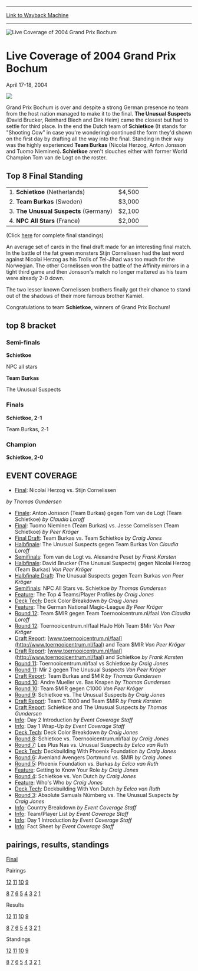 
---
[Link to Wayback Machine](https://web.archive.org/web/20161102212449/http://magic.wizards.com/en/events/coverage/gpboc04)

[_metadata_:description]:- "&#13;"
[_metadata_:generator]:- "Drupal 7 (http://drupal.org)"
[_metadata_:node]:- "536346"
[_metadata_:source]:- "div-block-system-main"
[_metadata_:title]:- "Live Coverage of 2004 Grand Prix Bochum"
[_metadata_:wayback_capture_timestamp]:- "2016-11-02 21:24:49"
[_metadata_:wayback_raw_url]:- "https://web.archive.org/web/20161102212449id_/http://magic.wizards.com/en/events/coverage/gpboc04"
[_metadata_:wayback_url]:- "http://magic.wizards.com/en/events/coverage/gpboc04"
---







![Live Coverage of 2004 Grand Prix Bochum](https://media.magic.wizards.com/images/banner/large_1_4.jpg)





Live Coverage of 2004 Grand Prix Bochum
=======================================




April 17-18, 2004












![](https://media.magic.wizards.com/image_legacy_migration/sideboard/images/gpboc04/fin.jpg)


Grand Prix Bochum is over and despite a strong German presence no team from the host nation managed to make it to the final. **The Unusual Suspects** (David Brucker, Reinhard Blech and Dirk Heim) came the closest but had to settle for third place. In the end the Dutch team of **Schietkoe** (It stands for "Shooting Cow" in case you're wondering) continued the form they'd shown on the first day by drafting all the way into the final. Standing in their way was the highly experienced **Team Burkas** (Nicolai Herzog, Anton Jonsson and Tuomo Nieminen)**. Schietkoe** aren't slouches either with former World Champion Tom van de Logt on the roster.




Top 8 Final Standing
--------------------




|  |  |  |
| --- | --- | --- |
| 1. **Schietkoe** (Netherlands) | $4,500 |
| 2. **Team Burkas** (Sweden) | $3,000 |
| 3. **The Unusual Suspects** (Germany) | $2,100 |
| 4. **NPC All Stars** (France) | $2,000 |


(Click [here](/en/articles/archive/event-coverage/final-standings-2004-04-18) for complete final standings)


An average set of cards in the final draft made for an interesting final match. In the battle of the fat green monsters Stijn Cornelissen had the last word against Nicolai Herzog as his Trolls of Tel-Jihad was too much for the Norwegian. The other Cornelissen won the battle of the Affinity mirrors in a tight third game and then Jonsson's match no longer mattered as his team were already 2-0 down.


The two lesser known Cornelissen brothers finally got their chance to stand out of the shadows of their more famous brother Kamiel.


Congratulations to team **Schietkoe,** winners of Grand Prix Bochum!



top 8 bracket
-------------





### Semi-finals





**Schietkoe**




NPC all stars






**Team Burkas**




The Unusual Suspects







### Finals





**Schietkoe, 2-1**




Team Burkas, 2-1







### Champion





**Schietkoe, 2-0**









EVENT COVERAGE
--------------




* [Final](/en/node/536061): Nicolai Herzog vs. Stijn Cornelissen

 *by Thomas Gundersen*
* [Finale](/en/node/536056): Anton Jonsson (Team Burkas) gegen Tom van de Logt (Team Schietkoe)
 *by Claudia Loroff*
* [Final](/en/node/536041): Tuomo Nieminen (Team Burkas) vs. Jesse Cornelissen (Team Schietkoe)
 *by Peer Kröger*
* [Final Draft](/en/node/536046): Team Burkas vs. Team Schietkoe
 *by Craig Jones*
* [Halbfinale](/en/node/536266): The Unusual Suspects gegen Team Burkas
 *Von Claudia Loroff*
* [Semifinals](/en/node/536261): Tom van de Logt vs. Alexandre Peset
 *by Frank Karsten*
* [Halbfinale](/en/node/536256): David Brucker (The Unusual Suspects) gegen Nicolai Herzog (Team Burkas)
 *Von Peer Kröger*
* [Halbfinale Draft](/en/node/536271): The Unusual Suspects gegen Team Burkas
 *von Peer Kröger*
* [Semifinals](/en/node/536251): NPC All Stars vs. Schietkoe
 *by Thomas Gundersen*
* [Feature](/en/node/536341): The Top 4 Teams/Player Profiles
 *by Craig Jones*
* [Deck Tech](/en/articles/archive/event-coverage/deck-tech-deck-color-breakdown-2004-04-18): Deck Color Breakdown
 *by Craig Jones*
* [Feature](/en/node/536036): The German National Magic-League
 *By Peer Kröger*
* [Round 12](/en/node/536081): Team $MIR gegen Team Toernooicentrum.nl/faal
 *Von Claudia Loroff*
* [Round 12](/en/node/536076): Toernooicentrum.nl/faal HaJo Höh Team $Mir
 *Von Peer Kröger*
* [Draft Report](/en/articles/archive/event-coverage/draft-report-wwwtoernooicentrumnlfaal-and-team-mir-2004-04-18): [www.toernooicentrum.nl/faal](http://www.toernooicentrum.nl/faal) and Team $MIR
 *Von Peer Kröger*
* [Draft Report](/en/articles/archive/event-coverage/draft-report-wwwtoernooicentrumnlfaal-and-schietkoe-2004-04-18): [www.toernooicentrum.nl/faal](http://www.toernooicentrum.nl/faal) and Schietkoe
 *by Frank Karsten*
* [Round 11](/en/articles/archive/event-coverage/round-11-toernooicentrumnlfaal-vs-schietkoe-2004-04-18): Toernooicentrum.nl/faal vs Schietkoe
 *by Craig Jones*
* [Round 11](/en/node/536076): Mir 2 gegen The Unusual Suspects
 *Von Peer Kröger*
* [Draft Report](/en/articles/archive/event-coverage/draft-report-team-burkas-and-mir-2004-04-18): Team Burkas and $MIR
 *by Thomas Gundersen*
* [Round 10](/en/articles/archive/event-coverage/round-10-andre-mueller-vs-bas-knapen-2004-04-18): Andre Mueller vs. Bas Knapen
 *by Thomas Gundersen*
* [Round 10](/en/node/536116): Team $MIR gegen C1000
 *Von Peer Kröger*
* [Round 9](/en/articles/archive/event-coverage/round-9-schietkoe-vs-unusual-suspects-2004-04-18): Schietkoe vs. The Unusual Suspects
 *by Craig Jones*
* [Draft Report](/en/articles/archive/event-coverage/draft-report-team-c-1000-and-team-mir-2004-04-18): Team C 1000 and Team $MIR
 *by Frank Karsten*
* [Draft Report](/en/articles/archive/event-coverage/draft-report-schietkoe-and-unusual-suspects-2004-04-18): Schietkoe and The Unusual Suspects
 *by Thomas Gundersen*
* [Info](/en/articles/archive/event-coverage/day-2-introduction-2004-04-18): Day 2 Introduction
 *by Event Coverage Staff*
* [Info](/en/articles/archive/event-coverage/day-1-wrap-2004-04-18): Day 1 Wrap-Up
 *by Event Coverage Staff*
* [Deck Tech](/en/articles/archive/event-coverage/deck-tech-deck-color-breakdown-2004-04-17): Deck Color Breakdown
 *by Craig Jones*
* [Round 8](/en/articles/archive/event-coverage/round-8-schietkoe-vs-toernooicentrumnlfaal-2004-04-17): Schietkoe vs. Toernooicentrum.nl/faal
 *by Craig Jones*
* [Round 7](/en/articles/archive/event-coverage/round-7-les-plus-nas-vs-unusual-suspects-2004-04-18): Les Plus Nas vs. Unusual Suspects
 *by Eelco van Ruth*
* [Deck Tech](/en/articles/archive/event-coverage/deck-tech-deckbuilding-phoenix-foundation-2004-04-17): Deckbuilding With Phoenix Foundation
 *by Craig Jones*
* [Round 6](/en/articles/archive/event-coverage/round-5-avenland-avengers-dortmund-vs-mir-2004-04-17): Avenland Avengers Dortmund vs. $MIR
 *by Craig Jones*
* [Round 5](/en/articles/archive/event-coverage/round-5-phoenix-foundation-vs-burkas-2004-04-17): Phoenix Foundation vs. Burkas
 *by Eelco van Ruth*
* [Feature](/en/articles/archive/event-coverage/feature-getting-know-your-role-2004-04-17): Getting to Know Your Role
 *by Craig Jones*
* [Round 4](/en/articles/archive/event-coverage/round-4-schietkoe-vs-von-dutch-2004-04-17): Schietkoe vs. Von Dutch
 *by Craig Jones*
* [Feature](/en/articles/archive/event-coverage/feature-whos-who-2004-04-17): Who's Who
 *by Craig Jones*
* [Deck Tech](/en/articles/archive/event-coverage/deck-tech-deckbuilding-von-dutch-2004-04-17): Deckbuilding With Von Dutch
 *by Eelco van Ruth*
* [Round 3](/en/articles/archive/event-coverage/round-3-absolute-samuals-n%C3%BCrnberg-vs-unusual-suspects-2004-04-17): Absolute Samuals Nürnberg vs. The Unusual Suspects
 *by Craig Jones*
* [Info](/en/articles/archive/event-coverage/2004-grand-prix-bochum-county-breakdown-2004-04-17): Country Breakdown
 *by Event Coverage Staff*
* [Info](/en/articles/archive/event-coverage/2004-grand-prix-bochum-teamplayer-list-2004-04-17): Team/Player List
 *by Event Coverage Staff*
* [Info](/en/articles/archive/event-coverage/day-1-introduction-2004-04-17): Day 1 Introduction
 *by Event Coverage Staff*
* [Info](http://magic.wizards.com/en/articles/archive/feature/grand-prix-bochum-2004-02-25): Fact Sheet
 *by Event Coverage Staff*



pairings, results, standings
----------------------------




[Final](/en/articles/archive/event-coverage/final-standings-2004-04-18)




Pairings


[12](/en/articles/archive/event-coverage/round-12-pairings-2004-04-18) [11](/en/articles/archive/event-coverage/round-11-pairings-2004-04-18) [10](/en/articles/archive/event-coverage/round-10-pairings-2004-04-18) [9](/en/articles/archive/event-coverage/round-9-pairings-2004-04-18)


[8](/en/articles/archive/event-coverage/round-8-pairings-2004-04-17) [7](/en/articles/archive/event-coverage/round-7-pairings-2004-04-17) [6](/en/articles/archive/event-coverage/round-6-pairings-2004-04-17) [5](/en/articles/archive/event-coverage/round-5-pairings-2004-04-17) [4](/en/articles/archive/event-coverage/round-4-pairings-2004-04-17) [3](/en/articles/archive/event-coverage/round-3-pairings-2004-04-17) [2](/en/articles/archive/event-coverage/round-2-pairings-2004-04-17) [1](/en/articles/archive/event-coverage/round-1-pairings-2004-04-17)




Results


[12](/en/articles/archive/event-coverage/round-12-results-2004-04-18) [11](/en/articles/archive/event-coverage/round-11-results-2004-04-18) [10](/en/articles/archive/event-coverage/round-10-results-2004-04-18) [9](/en/articles/archive/event-coverage/round-9-results-2004-04-18)


[8](/en/articles/archive/event-coverage/round-8-results-2004-04-17) [7](/en/articles/archive/event-coverage/round-7-results-2004-04-17) [6](/en/articles/archive/event-coverage/round-6-results-2004-04-17) [5](/en/articles/archive/event-coverage/round-5-results-2004-04-17) [4](/en/articles/archive/event-coverage/round-4-results-2004-04-17) [3](/en/articles/archive/event-coverage/round-3-results-2004-04-17) [2](/en/articles/archive/event-coverage/round-2-results-2004-04-17) [1](/en/articles/archive/event-coverage/round-1-results-2004-04-17)




Standings


[12](/en/articles/archive/event-coverage/round-12-standings-2004-04-18) [11](/en/articles/archive/event-coverage/round-11-standings-2004-04-18) [10](/en/articles/archive/event-coverage/round-10-standings-2004-04-18) [9](/en/articles/archive/event-coverage/round-9-standings-2004-04-18)


[8](/en/articles/archive/event-coverage/round-8-standings-2004-04-17) [7](/en/articles/archive/event-coverage/round-7-standings-2004-04-17) [6](/en/articles/archive/event-coverage/round-6-standings-2004-04-17) [5](/en/articles/archive/event-coverage/round-5-standings-2004-04-17) [4](/en/articles/archive/event-coverage/round-4-standings-2004-04-17) [3](/en/articles/archive/event-coverage/round-3-standings-2004-04-17) [2](/en/articles/archive/event-coverage/round-2-standings-2004-04-17) [1](/en/articles/archive/event-coverage/round-1-standings-2004-04-17)





 

